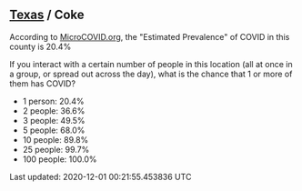 
## [Texas](/united-states/texas) / Coke

According to [MicroCOVID.org](http://microcovid.org),
the "Estimated Prevalence" of COVID in this county is 20.4%

If you interact with a certain number of people in this location
(all at once in a group, or spread out across the day), what is the chance that
1 or more of them has COVID?

- 1 person: 20.4%
- 2 people: 36.6%
- 3 people: 49.5%
- 5 people: 68.0%
- 10 people: 89.8%
- 25 people: 99.7%
- 100 people: 100.0%

Last updated: 2020-12-01 00:21:55.453836 UTC

